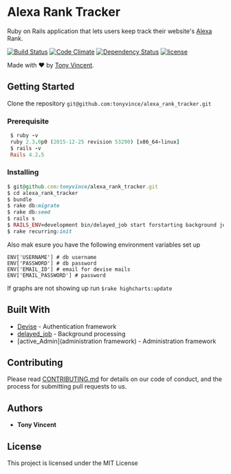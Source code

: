 # Alexa Rank Tracker
Ruby on Rails application that lets users keep track their website's [Alexa](http://www.alexa.com/siteinfo) Rank.

[![Build Status](https://travis-ci.org/tonyvince/alexa_rank_tracker.svg?branch=master)](https://travis-ci.org/tonyvince/alexa_rank_tracker)
[![Code Climate](https://codeclimate.com/github/tonyvince/alexa_rank_tracker/badges/gpa.svg)](https://codeclimate.com/github/tonyvince/alexa_rank_tracker)
[![Dependency Status](https://www.versioneye.com/user/projects/58a13a3e0f3d4f003ce97ed3/badge.svg)](https://www.versioneye.com/user/projects/58a13a3e0f3d4f003ce97ed3)
[![license](https://img.shields.io/github/license/mashape/apistatus.svg)](https://raw.githubusercontent.com/tonyvince/alexa_rank_tracker/master/LICENSE)

Made with ❤️ by <a href="mailto:tonyvince7@gmail.com">Tony Vincent</a>.

## Getting Started

Clone the repository `git@github.com:tonyvince/alexa_rank_tracker.git`

### Prerequisite

```ruby
 $ ruby -v
 ruby 2.3.0p0 (2015-12-25 revision 53290) [x86_64-linux]
 $ rails -v
 Rails 4.2.5

```


### Installing



```ruby
$ git@github.com:tonyvince/alexa_rank_tracker.git
$ cd alexa_rank_tracker
$ bundle
$ rake db:migrate
$ rake db:seed
$ rails s
$ RAILS_ENV=development bin/delayed_job start forstarting background jobs
$ rake recurring:init


```

Also mak esure you have the following environment variables set up

```
ENV['USERNAME'] # db username
ENV['PASSWORD'] # db password
ENV['EMAIL_ID'] # email for devise mails
ENV['EMAIL_PASSWORD'] # password 
```
If graphs are not showing up run `$rake highcharts:update`

## Built With

* [Devise](https://github.com/plataformatec/devise) - Authentication framework
* [delayed_job](https://github.com/collectiveidea/delayed_job_active_record) - Background processing
* [active_Admin](administration framework) - Administration framework

## Contributing

Please read [CONTRIBUTING.md](https://gist.github.com/PurpleBooth/b24679402957c63ec426) for details on our code of conduct, and the process for submitting pull requests to us.

 

## Authors

* **Tony Vincent** 

## License

This project is licensed under the MIT License